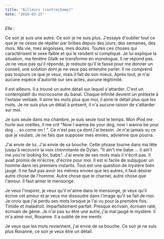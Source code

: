 ```yaml
---
title: "Ailleurs (contrechamp)"
date: "2010-03-25"
---
```


_Elle_ :

Ce soir je suis une autre. Ce soir je ne suis plus. J'essaye d'oublier tout ce que je ne cesse de répéter par bribes depuis des jours, des semaines, des mois. Ma vie, mes angoisses, mes doutes. Toutes ces choses qui caractérisent le sexe faible et qui le rendent si compliqué. Je lui explique la situation, ma fenêtre Gtalk se transforme en monologue. Il ne répond pas. Je ne veux pas qu'il réponde, je redoute qu'il le fasse pour me donner un conseil, une solution dont je ne veux pas entendre parler. Il ne comprend pas toujours ce que je veux, mais il fait de son mieux. Après tout, je n'ai aucune espèce d'autorité sur ses actes, aucune légitimité.

Il est ailleurs. Il a trouvé un autre détail sur lequel s'attarder. C'est un contemplatif du microcosme du banal. Chaque infinité devient un prétexte à l'extase verbale. Il aime les mots plus que moi, il aime le détail plus que les mots. Je ne suis plus un détail à présent, il n'a aucune raison de s'attarder sur moi.

Je suis seule dans ma chambre, je suis seule tout le temps. Mon iPod me hurle aux oreilles, il me crit "Now I wanna be your dog, now I wanna be your dog ... so come on ! ". Ce n'est pas ça dont j'ai besoin. Je n'ai jamais su ce que je voulais. Je ne fais que supposer mes envies, advienne que pourra.

J'ai envie de lui. J'ai envie de sa bouche. Cette phrase tourne dans ma tête jusqu'à recouvrir la voix chevrotante de Dylan. "It ain't me babe ... it ain't me you're looking for, babe". J'ai envie de ses mots mais il n'écrit pas. Il avait promis de m'écrire, d'écrire pour moi. Il est si facile de subjuguer un homme dans les premiers instants. Tout est une question de mystère bien jaugé. Il ne faut pas avoir les mêmes envies que les autres, il faut désirer autre chose de l'homme. Autre chose que le charnel, autre chose que l'amour. Il faut aimer le mensonge.

Je veux l'inspirer, je veux qu'il m'aime dans le mensonge, je veux qu'il écrive cet amour et je veux me dissoudre dans l'image qu'il se fait de moi. Je crois que j'ai perdu ses mots lorsque je l'ai vu pour la première fois. Timide et maladroit. Imparfaitement parfait. Presque écrivain, écrivain raté, écrivain de génie. Je n'ai pas su être une autre, j'ai mal jaugé le mystère. Il m'a aimé moi, Roxanne. Il a oublié de me mentir.

Je veux que les mots reviennent, j'ai envie de sa bouche. Ce soir je ne suis plus Roxanne, ce soir je veux être un détail.
